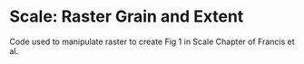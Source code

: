 # Scale: Raster Grain and Extent
Code used to manipulate raster to create Fig 1 in Scale Chapter of Francis et al. 
